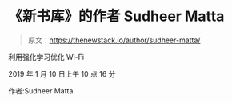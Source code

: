 # 《新书库》的作者 Sudheer Matta

> 原文：<https://thenewstack.io/author/sudheer-matta/>

利用强化学习优化 Wi-Fi

2019 年 1 月 10 日上午 10 点 16 分

作者:Sudheer Matta